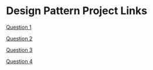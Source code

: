 # Design Pattern Project Links

[Question 1](https://github.com/HenokTes72/DesignPatternQ1)

[Question 2](https://github.com/HenokTes72/DesignPatternQ2)

[Question 3](https://github.com/HenokTes72/DesignPatternQ3)

[Question 4](https://github.com/HenokTes72/DesignPatternQ4)
